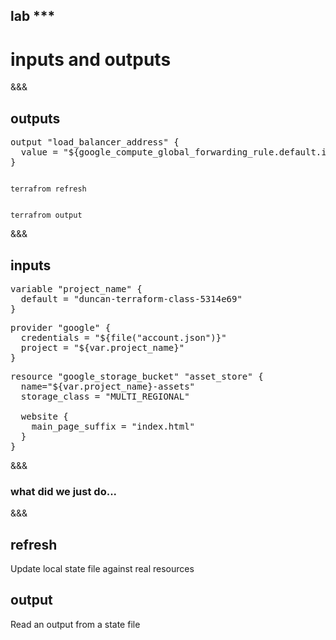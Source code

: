 <!-- .slide: data-background="#01b564" -->
## lab ***
# inputs and outputs

&&&
## outputs

<pre>
output "load_balancer_address" {
  value = "${google_compute_global_forwarding_rule.default.ip_address}"
}
</pre>

<pre class='fragment'><code data-trim data-noescape>
terrafrom refresh
</pre></code>

<pre class='fragment'><code data-trim data-noescape>
terrafrom output
</pre></code>

&&&
## inputs
<pre class='fragment'>
variable "project_name" {
  default = "duncan-terraform-class-5314e69"
}
</pre>

<pre class='fragment'>
provider "google" {
  credentials = "${file("account.json")}"
  project = "${var.project_name}"
}
</pre>

<pre class='fragment'>
resource "google_storage_bucket" "asset_store" {
  name="${var.project_name}-assets"
  storage_class = "MULTI_REGIONAL"

  website {
    main_page_suffix = "index.html"
  }
}
</pre>

&&&
### what did we just do...
&&&

## refresh
 Update local state file against real resources<!-- .element: class="fragment" -->

## output<!-- .element: class="fragment" -->
  Read an output from a state file<!-- .element: class="fragment" -->
